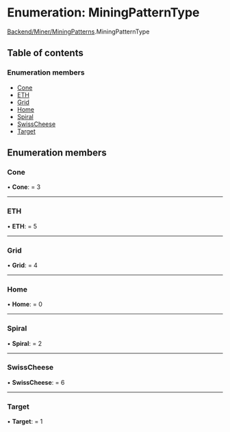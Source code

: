 # Enumeration: MiningPatternType

[Backend/Miner/MiningPatterns](../modules/backend_miner_miningpatterns.md).MiningPatternType

## Table of contents

### Enumeration members

- [Cone](backend_miner_miningpatterns.miningpatterntype.md#cone)
- [ETH](backend_miner_miningpatterns.miningpatterntype.md#eth)
- [Grid](backend_miner_miningpatterns.miningpatterntype.md#grid)
- [Home](backend_miner_miningpatterns.miningpatterntype.md#home)
- [Spiral](backend_miner_miningpatterns.miningpatterntype.md#spiral)
- [SwissCheese](backend_miner_miningpatterns.miningpatterntype.md#swisscheese)
- [Target](backend_miner_miningpatterns.miningpatterntype.md#target)

## Enumeration members

### Cone

• **Cone**: = 3

---

### ETH

• **ETH**: = 5

---

### Grid

• **Grid**: = 4

---

### Home

• **Home**: = 0

---

### Spiral

• **Spiral**: = 2

---

### SwissCheese

• **SwissCheese**: = 6

---

### Target

• **Target**: = 1
